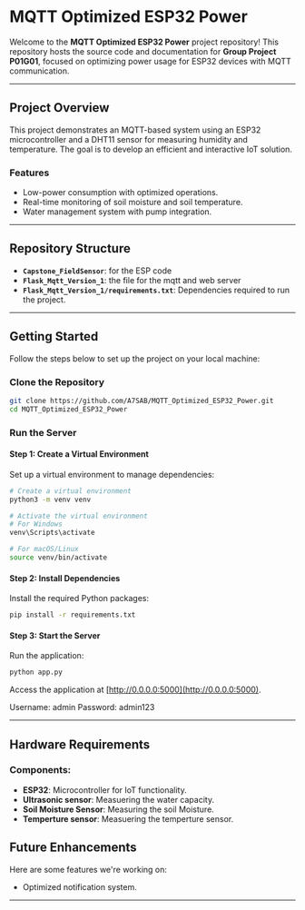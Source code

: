 # MQTT Optimized ESP32 Power

Welcome to the **MQTT Optimized ESP32 Power** project repository! This repository hosts the source code and documentation for **Group Project P01G01**, focused on optimizing power usage for ESP32 devices with MQTT communication. 

---

## **Project Overview**

This project demonstrates an MQTT-based system using an ESP32 microcontroller and a DHT11 sensor for measuring humidity and temperature. The goal is to develop an efficient and interactive IoT solution.

### **Features**
- Low-power consumption with optimized operations.
- Real-time monitoring of soil moisture and soil temperature.
- Water management system with pump integration.

---

## **Repository Structure**

- **`Capstone_FieldSensor`**: for the ESP code
- **`Flask_Mqtt_Version_1`**: the file for the mqtt and web server
- **`Flask_Mqtt_Version_1/requirements.txt`**: Dependencies required to run the project.

---

## **Getting Started**

Follow the steps below to set up the project on your local machine:

### **Clone the Repository**
```bash
git clone https://github.com/A7SAB/MQTT_Optimized_ESP32_Power.git
cd MQTT_Optimized_ESP32_Power
```

### **Run the Server**

#### Step 1: Create a Virtual Environment
Set up a virtual environment to manage dependencies:
```bash
# Create a virtual environment
python3 -m venv venv

# Activate the virtual environment
# For Windows
venv\Scripts\activate

# For macOS/Linux
source venv/bin/activate
```

#### Step 2: Install Dependencies
Install the required Python packages:
```bash
pip install -r requirements.txt
```

#### Step 3: Start the Server
Run the application:
```bash
python app.py
```

Access the application at [http://0.0.0.0:5000](http://0.0.0.0:5000).

Username: admin
Password: admin123

---

## **Hardware Requirements**

### Components:
- **ESP32**: Microcontroller for IoT functionality.
- **Ultrasonic sensor**: Measuering the water capacity.
- **Soil Moisture Sensor**: Measuring the soil Moisture.
- **Temperture sensor**: Measuering the temperture sensor.


## **Future Enhancements**
Here are some features we're working on:
- Optimized notification system.
---

